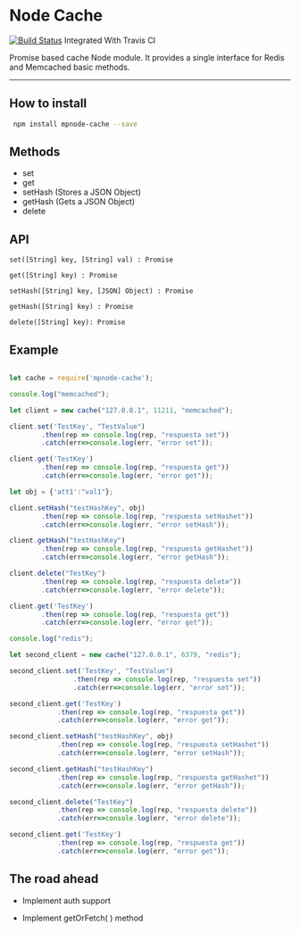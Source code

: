 Node Cache 
===================

[![Build Status](https://travis-ci.org/puricamaykol/node-cache.svg?branch=master)](https://travis-ci.org/puricamaykol/node-cache)  Integrated With Travis CI


Promise based cache Node module. It provides a single interface for Redis and Memcached basic methods.

----------

How to install
-------------

```bash
 npm install mpnode-cache --save
```

Methods
-------------

 - set
 - get
 - setHash (Stores a JSON Object)
 - getHash (Gets a JSON Object)
 - delete

API
-------------

    set([String] key, [String] val) : Promise

    get([String] key) : Promise

    setHash([String] key, [JSON] Object) : Promise

    getHash([String] key) : Promise

    delete([String] key): Promise

Example
-------------

```javascript

let cache = require('mpnode-cache');

console.log("memcached");

let client = new cache("127.0.0.1", 11211, "memcached");

client.set('TestKey', "TestValue")
		.then(rep => console.log(rep, "respuesta set"))
		.catch(err=>console.log(err, "error set"));

client.get('TestKey')
		.then(rep => console.log(rep, "respuesta get"))
		.catch(err=>console.log(err, "error get"));

let obj = {'att1':"val1"};

client.setHash("testHashKey", obj)
		.then(rep => console.log(rep, "respuesta setHashet"))
		.catch(err=>console.log(err, "error setHash"));

client.getHash("testHashKey")
		.then(rep => console.log(rep, "respuesta getHashet"))
		.catch(err=>console.log(err, "error getHash"));

client.delete("TestKey")
		.then(rep => console.log(rep, "respuesta delete"))
		.catch(err=>console.log(err, "error delete"));

client.get('TestKey')
		.then(rep => console.log(rep, "respuesta get"))
		.catch(err=>console.log(err, "error get"));

console.log("redis");

let second_client = new cache("127.0.0.1", 6379, "redis");

second_client.set('TestKey', "TestValue")
			 	.then(rep => console.log(rep, "respuesta set"))
			 	.catch(err=>console.log(err, "error set"));

second_client.get('TestKey')
			.then(rep => console.log(rep, "respuesta get"))
			.catch(err=>console.log(err, "error get"));

second_client.setHash("testHashKey", obj)
			.then(rep => console.log(rep, "respuesta setHashet"))
			.catch(err=>console.log(err, "error setHash"));

second_client.getHash("testHashKey")
			.then(rep => console.log(rep, "respuesta getHashet"))
			.catch(err=>console.log(err, "error getHash"));

second_client.delete("TestKey")
			.then(rep => console.log(rep, "respuesta delete"))
			.catch(err=>console.log(err, "error delete"));

second_client.get('TestKey')
			.then(rep => console.log(rep, "respuesta get"))
			.catch(err=>console.log(err, "error get"));

```



The road ahead
-------------

 - Implement auth support
 
 - Implement getOrFetch( ) method

